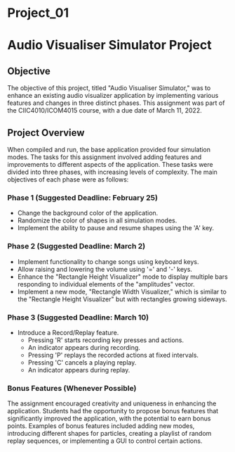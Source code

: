 # Project_01
# Audio Visualiser Simulator Project

## Objective

The objective of this project, titled "Audio Visualiser Simulator," was to enhance an existing audio visualizer application by implementing various features and changes in three distinct phases. This assignment was part of the CIIC4010/ICOM4015 course, with a due date of March 11, 2022.

## Project Overview

When compiled and run, the base application provided four simulation modes. The tasks for this assignment involved adding features and improvements to different aspects of the application. These tasks were divided into three phases, with increasing levels of complexity. The main objectives of each phase were as follows:

### Phase 1 (Suggested Deadline: February 25)

- Change the background color of the application.
- Randomize the color of shapes in all simulation modes.
- Implement the ability to pause and resume shapes using the 'A' key.

### Phase 2 (Suggested Deadline: March 2)

- Implement functionality to change songs using keyboard keys.
- Allow raising and lowering the volume using '=' and '-' keys.
- Enhance the "Rectangle Height Visualizer" mode to display multiple bars responding to individual elements of the "amplitudes" vector.
- Implement a new mode, "Rectangle Width Visualizer," which is similar to the "Rectangle Height Visualizer" but with rectangles growing sideways.

### Phase 3 (Suggested Deadline: March 10)

- Introduce a Record/Replay feature.
  - Pressing 'R' starts recording key presses and actions.
  - An indicator appears during recording.
  - Pressing 'P' replays the recorded actions at fixed intervals.
  - Pressing 'C' cancels a playing replay.
  - An indicator appears during replay.

### Bonus Features (Whenever Possible)

The assignment encouraged creativity and uniqueness in enhancing the application. Students had the opportunity to propose bonus features that significantly improved the application, with the potential to earn bonus points. Examples of bonus features included adding new modes, introducing different shapes for particles, creating a playlist of random replay sequences, or implementing a GUI to control certain actions.
